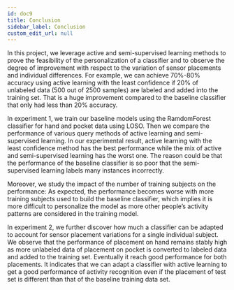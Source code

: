 ```yaml
---
id: doc9
title: Conclusion
sidebar_label: Conclusion 
custom_edit_url: null
---
```


In this project, we leverage active and semi-supervised learning methods to prove the feasibility of the personalization of a classifier and to observe the degree of improvement with respect to the variation of sensor placements and individual differences. For example, we can achieve 70%-80% accuracy using active learning with the least confidence if 20% of unlabeled data (500 out of 2500 samples) are labeled and added into the training set. That is a huge improvement compared to the baseline classifier that only had less than 20% accuracy.

In experiment 1,  we train our baseline models using the RamdomForest classifier for hand and pocket data using LOSO. Then we compare the performance of various query methods of active learning and semi-supervised learning. In our experimental result, active learning with the least confidence method has the best performance while the mix of active and semi-supervised learning has the worst one. The reason could be that the performance of the baseline classifier is so poor that the semi-supervised learning labels many instances incorrectly.

Moreover, we study the impact of the number of training subjects on the performance: As expected, the performance becomes worse with more training subjects used to build the baseline classifier, which implies it is more difficult to personalize the model as more other people’s activity patterns are considered in the training model.

In experiment 2, we further discover how much a classifier can be adapted to account for sensor placement variations for a single individual subject. We observe that the performance of placement on hand remains stably high as more unlabeled data of placement on pocket is converted to labeled data and added to the training set. Eventually it reach good performance for both placements. It indicates that we can adapt a classifier with active learning to get a good performance of activity recognition even if the placement of test set is different than that of the baseline training data set.